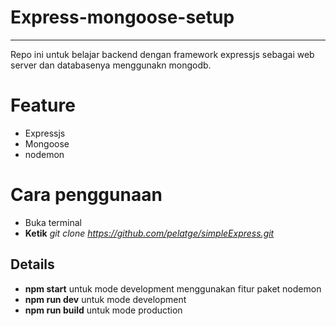 # Express-mongoose-setup
------------------------------------------------------------------------------
Repo ini untuk belajar backend dengan framework expressjs sebagai web server dan databasenya menggunakn mongodb.

# Feature
- Expressjs
- Mongoose
- nodemon

# Cara penggunaan
- Buka terminal
- **Ketik** *git clone https://github.com/pelatge/simpleExpress.git* 


## Details
- **npm start** untuk mode development menggunakan fitur paket nodemon 
- **npm run dev** untuk mode development 
- **npm run build** untuk mode production
